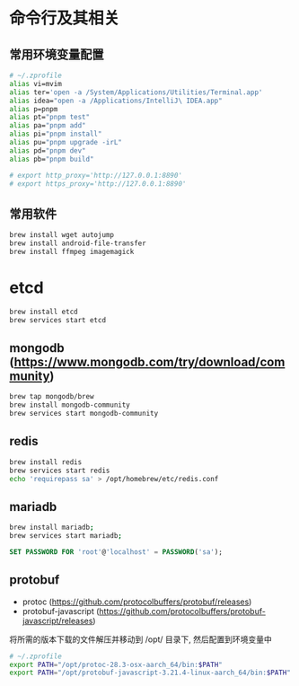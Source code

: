 # 命令行及其相关

## 常用环境变量配置

```sh
# ~/.zprofile
alias vi=mvim
alias ter='open -a /System/Applications/Utilities/Terminal.app'
alias idea="open -a /Applications/IntelliJ\ IDEA.app"
alias p=pnpm
alias pt="pnpm test"
alias pa="pnpm add"
alias pi="pnpm install"
alias pu="pnpm upgrade -irL"
alias pd="pnpm dev"
alias pb="pnpm build"

# export http_proxy='http://127.0.0.1:8890'
# export https_proxy='http://127.0.0.1:8890'
```

## 常用软件

```sh
brew install wget autojump
brew install android-file-transfer
brew install ffmpeg imagemagick
```

# etcd

```sh
brew install etcd
brew services start etcd
```

## mongodb (https://www.mongodb.com/try/download/community)

```sh
brew tap mongodb/brew
brew install mongodb-community
brew services start mongodb-community
```

## redis

```sh
brew install redis
brew services start redis
echo 'requirepass sa' > /opt/homebrew/etc/redis.conf
```

## mariadb

```sh
brew install mariadb;
brew services start mariadb;
```

```sql
SET PASSWORD FOR 'root'@'localhost' = PASSWORD('sa');
```

## protobuf

- protoc (https://github.com/protocolbuffers/protobuf/releases)
- protobuf-javascript (https://github.com/protocolbuffers/protobuf-javascript/releases)

将所需的版本下载的文件解压并移动到 /opt/ 目录下, 然后配置到环境变量中

```sh
# ~/.zprofile
export PATH="/opt/protoc-28.3-osx-aarch_64/bin:$PATH"
export PATH="/opt/protobuf-javascript-3.21.4-linux-aarch_64/bin:$PATH"
```
